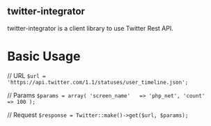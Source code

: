 twitter-integrator
------------------

twitter-integrator is a client library to use Twitter Rest API.

Basic Usage
==================

// URL
    ```$url = 'https://api.twitter.com/1.1/statuses/user_timeline.json';```

// Params
    ```$params = array(
        'screen_name'   => 'php_net',
        'count'         => 100
    );
    ```

// Request
    ```$response = Twitter::make()->get($url, $params);
    ```
